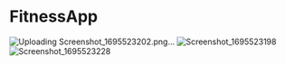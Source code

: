 # FitnessApp
![Uploading Screenshot_1695523202.png…]()
![Screenshot_1695523198](https://github.com/oguzhanyavass/FitnessApp/assets/120180879/4b763aa3-4ce0-4747-8f6c-a1e9a1c423ba)
![Screenshot_1695523228](https://github.com/oguzhanyavass/FitnessApp/assets/120180879/7b7bdcbe-6131-4bc0-87ef-04347bc86330)
